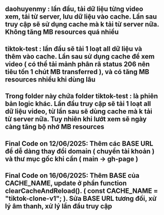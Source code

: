 ## daohuyenmy : lần đầu, tải dữ liệu từng video xem, tải từ server, lưu dữ liệu vào cache. Lần sau truy cập sẽ sử dụng cache mà k tải từ server nữa. Không tăng MB resources quá nhiều

## tiktok-test : lần đầu sẽ tải 1 loạt all dữ liệu và thêm vào cache. Lần sau sử dụng cache để xem video ( có thể tải mảnh phân rã status 206 nên tiêu tốn 1 chút MB transferred ), và có tăng MB resources nhiều khi dùng lâu

## Trong folder này chứa folder tiktok-test : là phiên bản logic khác. Lần đầu truy cập sẽ tải 1 loạt all dữ liệu video, từ lần sau sẽ dùng cache mà k tải từ server nữa. Tuy nhiên khi lướt xem sẽ ngày càng tăng bộ nhớ MB resources

## Final Code on 12/06/2025: Thêm các BASE URL để dễ dàng thay đổi domain ( chuyển tài khoản ) và thư mục gốc khi cần ( main -> gh-page )

## Final Code on 16/06/2025: Thêm BASE của CACHE_NAME, update ở phần function clearCacheAndReload().  ( const CACHE_NAME = "tiktok-clone-v1"; ). Sửa BASE URL tương đối, xử lý âm thanh, xử lý lần đầu truy cập